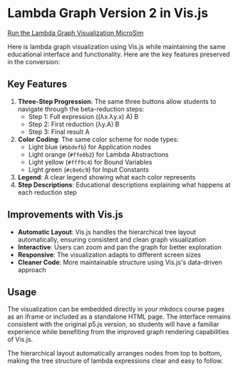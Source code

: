 # Lambda Graph Version 2 in Vis.js

[Run the Lambda Graph Visualization MicroSim](./main.html)

Here is lambda graph visualization using Vis.js while maintaining the same educational interface and functionality. Here are the key features preserved in the conversion:

## Key Features 

1.  **Three-Step Progression**: The same three buttons allow students to navigate through the beta-reduction steps:
    -   Step 1: Full expression ((λx.λy.x) A) B
    -   Step 2: First reduction (λy.A) B
    -   Step 3: Final result A
2.  **Color Coding**: The same color scheme for node types:
    -   Light blue (`#bbdefb`) for Application nodes
    -   Light orange (`#ffe0b2`) for Lambda Abstractions
    -   Light yellow (`#fff9c4`) for Bound Variables
    -   Light green (`#c8e6c9`) for Input Constants
3.  **Legend**: A clear legend showing what each color represents
4.  **Step Descriptions**: Educational descriptions explaining what happens at each reduction step

Improvements with Vis.js
------------------------

-   **Automatic Layout**: Vis.js handles the hierarchical tree layout automatically, ensuring consistent and clean graph visualization
-   **Interactive**: Users can zoom and pan the graph for better exploration
-   **Responsive**: The visualization adapts to different screen sizes
-   **Cleaner Code**: More maintainable structure using Vis.js's data-driven approach

Usage
-----

The visualization can be embedded directly in your mkdocs course pages as an iframe or included as a standalone HTML page. The interface remains consistent with the original p5.js version, so students will have a familiar experience while benefiting from the improved graph rendering capabilities of Vis.js.

The hierarchical layout automatically arranges nodes from top to bottom, making the tree structure of lambda expressions clear and easy to follow.